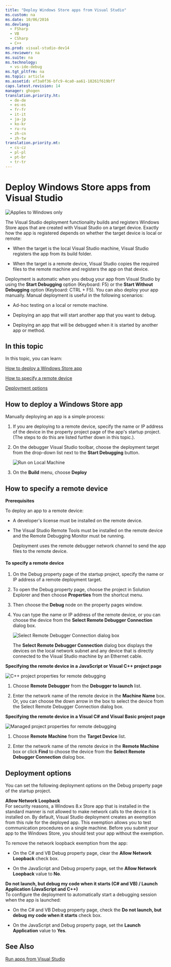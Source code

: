 ```yaml
---
title: "Deploy Windows Store apps from Visual Studio"
ms.custom: na
ms.date: 10/06/2016
ms.devlang: 
  - FSharp
  - VB
  - CSharp
  - C++
ms.prod: visual-studio-dev14
ms.reviewer: na
ms.suite: na
ms.technology: 
  - vs-ide-debug
ms.tgt_pltfrm: na
ms.topic: article
ms.assetid: ef3a0f36-bfc9-4ca0-aa61-18261f619bff
caps.latest.revision: 14
manager: ghogen
translation.priority.ht: 
  - de-de
  - es-es
  - fr-fr
  - it-it
  - ja-jp
  - ko-kr
  - ru-ru
  - zh-cn
  - zh-tw
translation.priority.mt: 
  - cs-cz
  - pl-pl
  - pt-br
  - tr-tr
---
```

# Deploy Windows Store apps from Visual Studio
![Applies to Windows only](../VS_debugger/media/windows_only_content.png "windows_only_content")  
  
 The Visual Studio deployment functionality builds and registers Windows Store apps that are created with Visual Studio on a target device. Exactly how the app is registered depends on whether the target device is local or remote:  
  
-   When the target is the local Visual Studio machine, Visual Studio registers the app from its build folder.  
  
-   When the target is a remote device, Visual Studio copies the required files to the remote machine and registers the app on that device.  
  
 Deployment is automatic when you debug your app from Visual Studio by using the **Start Debugging** option (Keyboard: F5) or the **Start Without Debugging** option (Keyboard: CTRL + F5). You can also deploy your app manually. Manual deployment is useful in the following scenarios:  
  
-   Ad-hoc testing on a local or remote machine.  
  
-   Deploying an app that will start another app that you want to debug.  
  
-   Deploying an app that will be debugged when it is started by another app or method.  
  
##  <a name="BKMK_In_this_topic"></a> In this topic  
 In this topic, you can learn:  
  
 [How to deploy a Windows Store app](#BKMK_How_to_deploy_a_Windows_Store_app)  
  
 [How to specify a remote device](#BKMK_How_to_specify_a_remote_device)  
  
 [Deployment options](#BKMK_Deployment_options)  
  
##  <a name="BKMK_How_to_deploy_a_Windows_Store_app"></a> How to deploy a Windows Store app  
 Manually deploying an app is a simple process:  
  
1.  If you are deploying to a remote device, specify the name or IP address of the device in the property project page of the app's startup project. (The steps to do this are listed further down in this topic.).  
  
2.  On the debugger Visual Studio toolbar, choose the deployment target from the drop-down list next to the **Start Debugging** button.  
  
     ![Run on Local Machine](../VS_debugger/media/VSRUN_F5_Local.png "VSRUN_F5_Local")  
  
3.  On the **Build** menu, choose **Deploy**  
  
##  <a name="BKMK_How_to_specify_a_remote_device"></a> How to specify a remote device  
 **Prerequisites**  
  
 To deploy an app to a remote device:  
  
-   A developer's license must be installed on the remote device.  
  
-   The Visual Studio Remote Tools must be installed on the remote device and the Remote Debugging Monitor must be running.  
  
     Deployment uses the remote debugger network channel to send the app files to the remote device.  
  
#### To specify a remote device  
  
1.  On the Debug property page of the startup project, specify the name or IP address of a remote deployment target.  
  
2.  To open the Debug property page, choose the project in Solution Explorer and then choose **Properties** from the shortcut menu.  
  
3.  Then choose the **Debug** node on the property pages window.  
  
4.  You can type the name or IP address of the remote device, or you can choose the device from the **Select Remote Debugger Connection** dialog box.  
  
     ![Select Remote Debugger Connection dialog box](../VS_debugger/media/VSRUN_SelectRemoteDebuggerDlg.png "VSRUN_SelectRemoteDebuggerDlg")  
  
     The **Select Remote Debugger Connection** dialog box displays the devices on the local network subnet and any device that is directly connected to the Visual Studio machine by an Ethernet cable.  
  
 **Specifying the remote device in a JavaScript or Visual C++ project page**  
  
 ![C&#43;&#43; project properties for remote debugging](../VS_debugger/media/VSRUN_CPP_ProjProp_Remote.png "VSRUN_CPP_ProjProp_Remote")  
  
1.  Choose **Remote Debugger** from the **Debugger to launch** list.  
  
2.  Enter the network name of the remote device in the **Machine Name** box. Or, you can choose the down arrow in the box to select the device from the Select Remote Debugger Connection dialog box.  
  
 **Specifying the remote device in a Visual C# and Visual Basic project page**  
  
 ![Managed project properties for remote debugging](../VS_debugger/media/VSRUN_Managed_ProjProp_Remote.png "VSRUN_Managed_ProjProp_Remote")  
  
1.  Choose **Remote Machine** from the **Target Device** list.  
  
2.  Enter the network name of the remote device in the **Remote Machine** box or click **Find** to choose the device from the **Select Remote Debugger Connection** dialog box.  
  
##  <a name="BKMK_Deployment_options"></a> Deployment options  
 You can set the following deployment options on the Debug property page of the startup project.  
  
 **Allow Network Loopback**  
 For security reasons, a Windows 8.x Store app that is installed in the standard manner is not allowed to make network calls to the device it is installed on. By default, Visual Studio deployment creates an exemption from this rule for the deployed app. This exemption allows you to test communication procedures on a single machine. Before you submit your app to the Windows Store, you should test your app without the exemption.  
  
 To remove the network loopback exemption from the app:  
  
-   On the C# and VB Debug property page, clear the **Allow Network Loopback** check box.  
  
-   On the JavaScript and Debug property page, set the **Allow Network Loopback** value to **No**.  
  
 **Do not launch, but debug my code when it starts (C# and VB) / Launch Application (JavaScript and C++)**  
 To configure the deployment to automatically start a debugging session when the app is launched:  
  
-   On the C# and VB Debug property page, check the **Do not launch, but debug my code when it starts** check box.  
  
-   On the JavaScript and Debug property page, set the **Launch Application** value to **Yes**.  
  
## See Also  
 [Run apps from Visual Studio](../VS_debugger/Run-Store-apps-from-Visual-Studio.md)